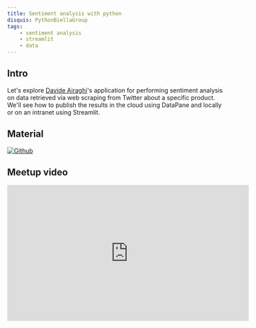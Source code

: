 ```yaml
---
title: Sentiment analysis with python
disquis: PythonBiellaGroup
tags:
    - sentiment analysis
    - streamlit
    - data
---
```


## Intro


Let's explore [Davide Airaghi](https://www.linkedin.com/in/airaghidavide/)'s application for performing sentiment analysis on data retrieved via web scraping from Twitter about a specific product. We'll see how to publish the results in the cloud using DataPane and locally or on an intranet using Streamlit.

## Material

[![Github](https://img.shields.io/badge/GitHub-181717.svg?style=for-the-badge&logo=GitHub&logoColor=white)](https://github.com/PythonBiellaGroup/MaterialeSerate/tree/master/ProductSentimentAnalysis/airtag)

## Meetup video
<iframe width="560" height="315" src="https://www.youtube.com/embed/4RoCMuSYhD4?si=QO6LadYLdCSVn5zG" title="YouTube video player" frameborder="0" allow="accelerometer; autoplay; clipboard-write; encrypted-media; gyroscope; picture-in-picture; web-share" allowfullscreen></iframe>